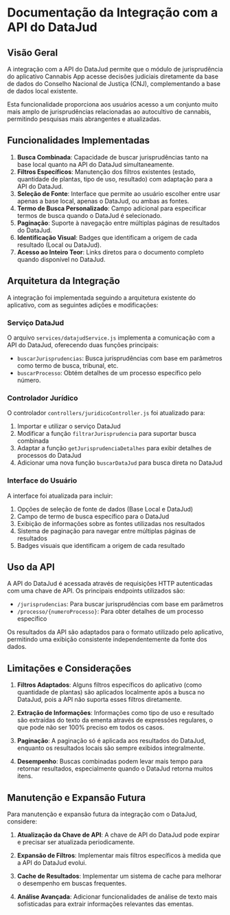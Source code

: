 # Documentação da Integração com a API do DataJud

## Visão Geral

A integração com a API do DataJud permite que o módulo de jurisprudência do aplicativo Cannabis App acesse decisões judiciais diretamente da base de dados do Conselho Nacional de Justiça (CNJ), complementando a base de dados local existente.

Esta funcionalidade proporciona aos usuários acesso a um conjunto muito mais amplo de jurisprudências relacionadas ao autocultivo de cannabis, permitindo pesquisas mais abrangentes e atualizadas.

## Funcionalidades Implementadas

1. **Busca Combinada**: Capacidade de buscar jurisprudências tanto na base local quanto na API do DataJud simultaneamente.
2. **Filtros Específicos**: Manutenção dos filtros existentes (estado, quantidade de plantas, tipo de uso, resultado) com adaptação para a API do DataJud.
3. **Seleção de Fonte**: Interface que permite ao usuário escolher entre usar apenas a base local, apenas o DataJud, ou ambas as fontes.
4. **Termo de Busca Personalizado**: Campo adicional para especificar termos de busca quando o DataJud é selecionado.
5. **Paginação**: Suporte à navegação entre múltiplas páginas de resultados do DataJud.
6. **Identificação Visual**: Badges que identificam a origem de cada resultado (Local ou DataJud).
7. **Acesso ao Inteiro Teor**: Links diretos para o documento completo quando disponível no DataJud.

## Arquitetura da Integração

A integração foi implementada seguindo a arquitetura existente do aplicativo, com as seguintes adições e modificações:

### Serviço DataJud

O arquivo `services/datajudService.js` implementa a comunicação com a API do DataJud, oferecendo duas funções principais:

- `buscarJurisprudencias`: Busca jurisprudências com base em parâmetros como termo de busca, tribunal, etc.
- `buscarProcesso`: Obtém detalhes de um processo específico pelo número.

### Controlador Jurídico

O controlador `controllers/juridicoController.js` foi atualizado para:

1. Importar e utilizar o serviço DataJud
2. Modificar a função `filtrarJurisprudencia` para suportar busca combinada
3. Adaptar a função `getJurisprudenciaDetalhes` para exibir detalhes de processos do DataJud
4. Adicionar uma nova função `buscarDataJud` para busca direta no DataJud

### Interface do Usuário

A interface foi atualizada para incluir:

1. Opções de seleção de fonte de dados (Base Local e DataJud)
2. Campo de termo de busca específico para o DataJud
3. Exibição de informações sobre as fontes utilizadas nos resultados
4. Sistema de paginação para navegar entre múltiplas páginas de resultados
5. Badges visuais que identificam a origem de cada resultado

## Uso da API

A API do DataJud é acessada através de requisições HTTP autenticadas com uma chave de API. Os principais endpoints utilizados são:

- `/jurisprudencias`: Para buscar jurisprudências com base em parâmetros
- `/processo/{numeroProcesso}`: Para obter detalhes de um processo específico

Os resultados da API são adaptados para o formato utilizado pelo aplicativo, permitindo uma exibição consistente independentemente da fonte dos dados.

## Limitações e Considerações

1. **Filtros Adaptados**: Alguns filtros específicos do aplicativo (como quantidade de plantas) são aplicados localmente após a busca no DataJud, pois a API não suporta esses filtros diretamente.

2. **Extração de Informações**: Informações como tipo de uso e resultado são extraídas do texto da ementa através de expressões regulares, o que pode não ser 100% preciso em todos os casos.

3. **Paginação**: A paginação só é aplicada aos resultados do DataJud, enquanto os resultados locais são sempre exibidos integralmente.

4. **Desempenho**: Buscas combinadas podem levar mais tempo para retornar resultados, especialmente quando o DataJud retorna muitos itens.

## Manutenção e Expansão Futura

Para manutenção e expansão futura da integração com o DataJud, considere:

1. **Atualização da Chave de API**: A chave de API do DataJud pode expirar e precisar ser atualizada periodicamente.

2. **Expansão de Filtros**: Implementar mais filtros específicos à medida que a API do DataJud evolui.

3. **Cache de Resultados**: Implementar um sistema de cache para melhorar o desempenho em buscas frequentes.

4. **Análise Avançada**: Adicionar funcionalidades de análise de texto mais sofisticadas para extrair informações relevantes das ementas.
